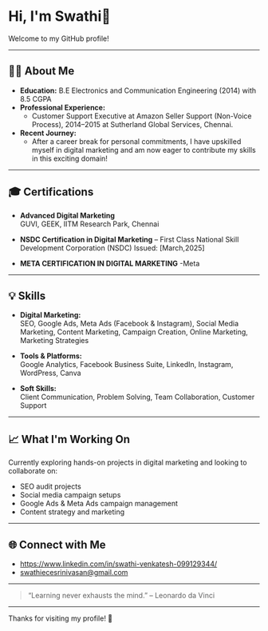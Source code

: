 # Hi, I'm Swathi👋

Welcome to my GitHub profile!

---

## 👩‍💻 About Me

- **Education:** B.E Electronics and Communication Engineering (2014) with 8.5 CGPA
- **Professional Experience:**  
  - Customer Support Executive at Amazon Seller Support (Non-Voice Process), 2014–2015 at Sutherland Global Services, Chennai.
- **Recent Journey:**  
  - After a career break for personal commitments, I have upskilled myself in digital marketing and am now eager to contribute my skills in this exciting domain!

---

## 🎓 Certifications

- **Advanced Digital Marketing**  
  GUVI, GEEK, IITM Research Park, Chennai
  
- **NSDC Certification in Digital Marketing** – First Class
  National Skill Development Corporation (NSDC)
  Issued: [March,2025]

- **META CERTIFICATION IN DIGITAL MARKETING** -Meta
  

---

## 💡 Skills

- **Digital Marketing:**  
  SEO, Google Ads, Meta Ads (Facebook & Instagram), Social Media Marketing, Content Marketing, Campaign Creation, Online Marketing, Marketing Strategies

- **Tools & Platforms:**  
  Google Analytics, Facebook Business Suite, LinkedIn, Instagram, WordPress, Canva

- **Soft Skills:**  
  Client Communication, Problem Solving, Team Collaboration, Customer Support

---

## 📈 What I'm Working On

Currently exploring hands-on projects in digital marketing and looking to collaborate on:
- SEO audit projects
- Social media campaign setups
- Google Ads & Meta Ads campaign management
- Content strategy and marketing

---

## 🌐 Connect with Me

- https://www.linkedin.com/in/swathi-venkatesh-099129344/
- swathiecesrinivasan@gmail.com 

---

> “Learning never exhausts the mind.” – Leonardo da Vinci

---

Thanks for visiting my profile! 🚀
